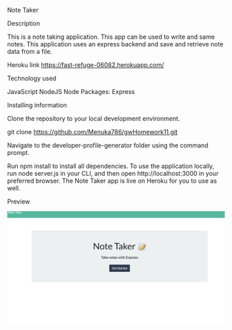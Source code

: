 Note Taker

Description

This is a note taking  application. This app can be used to write and same notes. This application uses an express backend and save and retrieve note data from a file. 

Heroku link https://fast-refuge-06082.herokuapp.com/

Technology used

JavaScript
NodeJS
Node Packages:
Express


Installing information 

Clone the repository to your local development environment.

git clone https://github.com/Menuka786/gwHomework11.git

Navigate to the developer-profile-generator folder using the command prompt.

Run npm install to install all dependencies. To use the application locally, run node server.js in your CLI, and then open http://localhost:3000 in your preferred browser. The Note Taker app is live on Heroku for you to use as well.

Preview

![screen shot](notetaker.png)


